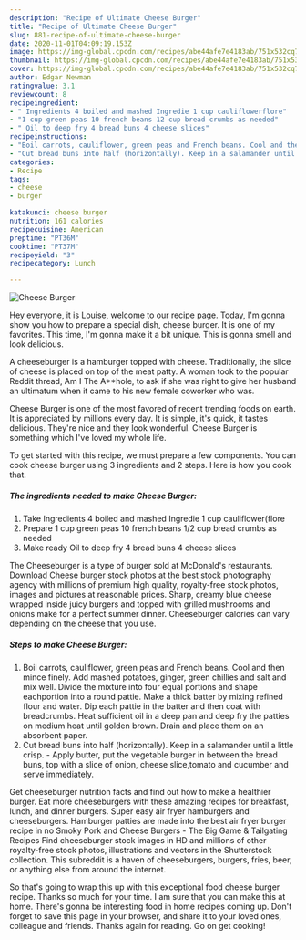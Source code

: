```yaml
---
description: "Recipe of Ultimate Cheese Burger"
title: "Recipe of Ultimate Cheese Burger"
slug: 881-recipe-of-ultimate-cheese-burger
date: 2020-11-01T04:09:19.153Z
image: https://img-global.cpcdn.com/recipes/abe44afe7e4183ab/751x532cq70/cheese-burger-recipe-main-photo.jpg
thumbnail: https://img-global.cpcdn.com/recipes/abe44afe7e4183ab/751x532cq70/cheese-burger-recipe-main-photo.jpg
cover: https://img-global.cpcdn.com/recipes/abe44afe7e4183ab/751x532cq70/cheese-burger-recipe-main-photo.jpg
author: Edgar Newman
ratingvalue: 3.1
reviewcount: 8
recipeingredient:
- " Ingredients 4 boiled and mashed Ingredie 1 cup cauliflowerflore"
- "1 cup green peas 10 french beans 12 cup bread crumbs as needed"
- " Oil to deep fry 4 bread buns 4 cheese slices"
recipeinstructions:
- "Boil carrots, cauliflower, green peas and French beans. Cool and then mince finely. Add mashed potatoes, ginger, green chillies and salt and mix well. Divide the mixture into four equal portions and shape eachportion into a round pattie. Make a thick batter by mixing refined flour and water. Dip each pattie in the batter and then coat with breadcrumbs. Heat sufficient oil in a deep pan and deep fry the patties on medium heat until golden brown. Drain and place them on an absorbent paper."
- "Cut bread buns into half (horizontally). Keep in a salamander until a little crisp.  Apply butter, put the vegetable burger in between the bread buns, top with a slice of onion, cheese slice,tomato and cucumber and serve immediately."
categories:
- Recipe
tags:
- cheese
- burger

katakunci: cheese burger 
nutrition: 161 calories
recipecuisine: American
preptime: "PT36M"
cooktime: "PT37M"
recipeyield: "3"
recipecategory: Lunch

---
```



![Cheese Burger](https://img-global.cpcdn.com/recipes/abe44afe7e4183ab/751x532cq70/cheese-burger-recipe-main-photo.jpg)

Hey everyone, it is Louise, welcome to our recipe page. Today, I'm gonna show you how to prepare a special dish, cheese burger. It is one of my favorites. This time, I'm gonna make it a bit unique. This is gonna smell and look delicious.

A cheeseburger is a hamburger topped with cheese. Traditionally, the slice of cheese is placed on top of the meat patty. A woman took to the popular Reddit thread, Am I The A**hole, to ask if she was right to give her husband an ultimatum when it came to his new female coworker who was.

Cheese Burger is one of the most favored of recent trending foods on earth. It is appreciated by millions every day. It is simple, it's quick, it tastes delicious. They're nice and they look wonderful. Cheese Burger is something which I've loved my whole life.


To get started with this recipe, we must prepare a few components. You can cook cheese burger using 3 ingredients and 2 steps. Here is how you cook that.

<!--inarticleads1-->

##### The ingredients needed to make Cheese Burger:

1. Take  Ingredients 4 boiled and mashed Ingredie 1 cup cauliflower(flore
1. Prepare 1 cup green peas 10 french beans 1/2 cup bread crumbs as needed
1. Make ready  Oil to deep fry 4 bread buns 4 cheese slices


The Cheeseburger is a type of burger sold at McDonald&#39;s restaurants. Download Cheese burger stock photos at the best stock photography agency with millions of premium high quality, royalty-free stock photos, images and pictures at reasonable prices. Sharp, creamy blue cheese wrapped inside juicy burgers and topped with grilled mushrooms and onions make for a perfect summer dinner. Cheeseburger calories can vary depending on the cheese that you use. 

<!--inarticleads2-->

##### Steps to make Cheese Burger:

1. Boil carrots, cauliflower, green peas and French beans. Cool and then mince finely. Add mashed potatoes, ginger, green chillies and salt and mix well. Divide the mixture into four equal portions and shape eachportion into a round pattie. Make a thick batter by mixing refined flour and water. Dip each pattie in the batter and then coat with breadcrumbs. Heat sufficient oil in a deep pan and deep fry the patties on medium heat until golden brown. Drain and place them on an absorbent paper.
1. Cut bread buns into half (horizontally). Keep in a salamander until a little crisp.  - Apply butter, put the vegetable burger in between the bread buns, top with a slice of onion, cheese slice,tomato and cucumber and serve immediately.


Get cheeseburger nutrition facts and find out how to make a healthier burger. Eat more cheeseburgers with these amazing recipes for breakfast, lunch, and dinner burgers. Super easy air fryer hamburgers and cheeseburgers. Hamburger patties are made into the best air fryer burger recipe in no Smoky Pork and Cheese Burgers - The Big Game &amp; Tailgating Recipes  Find cheeseburger stock images in HD and millions of other royalty-free stock photos, illustrations and vectors in the Shutterstock collection. This subreddit is a haven of cheeseburgers, burgers, fries, beer, or anything else from around the internet. 

So that's going to wrap this up with this exceptional food cheese burger recipe. Thanks so much for your time. I am sure that you can make this at home. There's gonna be interesting food in home recipes coming up. Don't forget to save this page in your browser, and share it to your loved ones, colleague and friends. Thanks again for reading. Go on get cooking!
